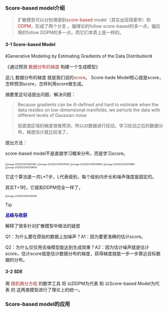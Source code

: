 ### Score-based model介绍

> 扩散模型可以分别溯源到<font color="brown">score-based</font> model（其实出现得更早）和<font color="brown">DDPM</font>，形成了两个分支 。偏理论的follow score-based的多一点，偏应用的follow DDPM的多一点。而它们本质上是一样的。

#### 3-1 Score-based Model

《Generative Modeling by Estimating Gradients of the Data Distribution》

《通过预测 <font color="brown">数据分布的梯度</font> 构建一个生成模型》

这儿 数据分布的梯度 就是我们说的<font color="brown">score</font>。
Score-bade Model核心就是score，怎样预测score，怎样利用score做生成。

摘要里这句话提出问题、解决问题：

> Because gradients can be ill-defined and hard to estimate when the data resides on low-dimensional manifolds, we perturb the data with different levels of Gaussian noise
>
> 低密度区域的梯度很难预测，所以对数据进行扰动，学习扰动之后的数据分布，梯度估计就比较准了。

提出方法：

score-based model不是直接学习概率分布，而是学习score。

<img src="/Users/devonn.hou/Library/Application Support/typora-user-images/image-20250212144611460.png" alt="image-20250212144611460" style="zoom:50%;" />

<img src="/Users/devonn.hou/Library/Application Support/typora-user-images/image-20250212144817644.png" alt="image-20250212144817644" style="zoom:50%;" />

<img src="/Users/devonn.hou/Library/Application Support/typora-user-images/image-20250212145049840.png" alt="image-20250212145049840" style="zoom:50%;" />

<img src="/Users/devonn.hou/Library/Application Support/typora-user-images/image-20250212145218961.png" alt="image-20250212145218961" style="zoom:50%;" />

<img src="/Users/devonn.hou/Library/Application Support/typora-user-images/image-20250212145319649.png" alt="image-20250212145319649" style="zoom:50%;" />

它这个算法是一共L*T步，L代表级别，每个级别内步长和噪声强度是固定的。

其实T=1时，它就和DDPM完全一样了。

<img src="/Users/devonn.hou/Library/Application Support/typora-user-images/image-20250212150149295.png" alt="image-20250212150149295" style="zoom:50%;" />

> [!TIP] 
>
> <font color="darkblue">**总结与收获**</font>
>
> 解释了很多针对扩散模型中做法的疑惑
>
> Q1：为什么要在原始的数据上加噪声？A1：因为要更准确的估计score。
>
> Q2：为什么仅仅用去噪模型能达到生成效果？A2：因为估计噪声就是估计score，估计score就是估计数据分布的梯度，获得梯度就能一步一步靠近目标数据的分布。

#### 3-2 SDE

用 <font color="brown">随机微分方程</font> 的数学工具 将 以DDPM为代表 和 以Score-based Model为代表 的 这两类模型进行了理论上的统一。 

### Score-based model的应用

